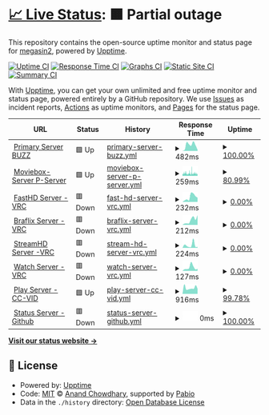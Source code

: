 # [📈 Live Status](https://demo.upptime.js.org): <!--live status--> **🟧 Partial outage**

This repository contains the open-source uptime monitor and status page for [megasin2](https://demo.upptime.js.org), powered by [Upptime](https://github.com/upptime/upptime).

[![Uptime CI](https://github.com/megasin2/statustracker/workflows/Uptime%20CI/badge.svg)](https://github.com/megasin2/statustracker/actions?query=workflow%3A%22Uptime+CI%22)
[![Response Time CI](https://github.com/megasin2/statustracker/workflows/Response%20Time%20CI/badge.svg)](https://github.com/megasin2/statustracker/actions?query=workflow%3A%22Response+Time+CI%22)
[![Graphs CI](https://github.com/megasin2/statustracker/workflows/Graphs%20CI/badge.svg)](https://github.com/megasin2/statustracker/actions?query=workflow%3A%22Graphs+CI%22)
[![Static Site CI](https://github.com/megasin2/statustracker/workflows/Static%20Site%20CI/badge.svg)](https://github.com/megasin2/statustracker/actions?query=workflow%3A%22Static+Site+CI%22)
[![Summary CI](https://github.com/megasin2/statustracker/workflows/Summary%20CI/badge.svg)](https://github.com/megasin2/statustracker/actions?query=workflow%3A%22Summary+CI%22)

With [Upptime](https://upptime.js.org), you can get your own unlimited and free uptime monitor and status page, powered entirely by a GitHub repository. We use [Issues](https://github.com/megasin2/statustracker/issues) as incident reports, [Actions](https://github.com/megasin2/statustracker/actions) as uptime monitors, and [Pages](https://demo.upptime.js.org) for the status page.

<!--start: status pages-->
<!-- This summary is generated by Upptime (https://github.com/upptime/upptime) -->
<!-- Do not edit this manually, your changes will be overwritten -->
<!-- prettier-ignore -->
| URL | Status | History | Response Time | Uptime |
| --- | ------ | ------- | ------------- | ------ |
| <img alt="" src="https://icons.duckduckgo.com/ip3/1hd.buzz.ico" height="13"> [Primary Server BUZZ](https://1hd.buzz) | 🟩 Up | [primary-server-buzz.yml](https://github.com/megasin2/statustracker/commits/HEAD/history/primary-server-buzz.yml) | <details><summary><img alt="Response time graph" src="./graphs/primary-server-buzz/response-time-week.png" height="20"> 482ms</summary><br><a href="https://status.1hd.buzz/history/primary-server-buzz"><img alt="Response time 416" src="https://img.shields.io/endpoint?url=https%3A%2F%2Fraw.githubusercontent.com%2Fmegasin2%2Fstatustracker%2FHEAD%2Fapi%2Fprimary-server-buzz%2Fresponse-time.json"></a><br><a href="https://status.1hd.buzz/history/primary-server-buzz"><img alt="24-hour response time 84" src="https://img.shields.io/endpoint?url=https%3A%2F%2Fraw.githubusercontent.com%2Fmegasin2%2Fstatustracker%2FHEAD%2Fapi%2Fprimary-server-buzz%2Fresponse-time-day.json"></a><br><a href="https://status.1hd.buzz/history/primary-server-buzz"><img alt="7-day response time 482" src="https://img.shields.io/endpoint?url=https%3A%2F%2Fraw.githubusercontent.com%2Fmegasin2%2Fstatustracker%2FHEAD%2Fapi%2Fprimary-server-buzz%2Fresponse-time-week.json"></a><br><a href="https://status.1hd.buzz/history/primary-server-buzz"><img alt="30-day response time 466" src="https://img.shields.io/endpoint?url=https%3A%2F%2Fraw.githubusercontent.com%2Fmegasin2%2Fstatustracker%2FHEAD%2Fapi%2Fprimary-server-buzz%2Fresponse-time-month.json"></a><br><a href="https://status.1hd.buzz/history/primary-server-buzz"><img alt="1-year response time 416" src="https://img.shields.io/endpoint?url=https%3A%2F%2Fraw.githubusercontent.com%2Fmegasin2%2Fstatustracker%2FHEAD%2Fapi%2Fprimary-server-buzz%2Fresponse-time-year.json"></a></details> | <details><summary><a href="https://status.1hd.buzz/history/primary-server-buzz">100.00%</a></summary><a href="https://status.1hd.buzz/history/primary-server-buzz"><img alt="All-time uptime 99.99%" src="https://img.shields.io/endpoint?url=https%3A%2F%2Fraw.githubusercontent.com%2Fmegasin2%2Fstatustracker%2FHEAD%2Fapi%2Fprimary-server-buzz%2Fuptime.json"></a><br><a href="https://status.1hd.buzz/history/primary-server-buzz"><img alt="24-hour uptime 100.00%" src="https://img.shields.io/endpoint?url=https%3A%2F%2Fraw.githubusercontent.com%2Fmegasin2%2Fstatustracker%2FHEAD%2Fapi%2Fprimary-server-buzz%2Fuptime-day.json"></a><br><a href="https://status.1hd.buzz/history/primary-server-buzz"><img alt="7-day uptime 100.00%" src="https://img.shields.io/endpoint?url=https%3A%2F%2Fraw.githubusercontent.com%2Fmegasin2%2Fstatustracker%2FHEAD%2Fapi%2Fprimary-server-buzz%2Fuptime-week.json"></a><br><a href="https://status.1hd.buzz/history/primary-server-buzz"><img alt="30-day uptime 100.00%" src="https://img.shields.io/endpoint?url=https%3A%2F%2Fraw.githubusercontent.com%2Fmegasin2%2Fstatustracker%2FHEAD%2Fapi%2Fprimary-server-buzz%2Fuptime-month.json"></a><br><a href="https://status.1hd.buzz/history/primary-server-buzz"><img alt="1-year uptime 99.99%" src="https://img.shields.io/endpoint?url=https%3A%2F%2Fraw.githubusercontent.com%2Fmegasin2%2Fstatustracker%2FHEAD%2Fapi%2Fprimary-server-buzz%2Fuptime-year.json"></a></details>
| <img alt="" src="https://icons.duckduckgo.com/ip3/moviebox.sbs.ico" height="13"> [Moviebox-Server P-Server](https://moviebox.sbs) | 🟩 Up | [moviebox-server-p-server.yml](https://github.com/megasin2/statustracker/commits/HEAD/history/moviebox-server-p-server.yml) | <details><summary><img alt="Response time graph" src="./graphs/moviebox-server-p-server/response-time-week.png" height="20"> 259ms</summary><br><a href="https://status.1hd.buzz/history/moviebox-server-p-server"><img alt="Response time 262" src="https://img.shields.io/endpoint?url=https%3A%2F%2Fraw.githubusercontent.com%2Fmegasin2%2Fstatustracker%2FHEAD%2Fapi%2Fmoviebox-server-p-server%2Fresponse-time.json"></a><br><a href="https://status.1hd.buzz/history/moviebox-server-p-server"><img alt="24-hour response time 316" src="https://img.shields.io/endpoint?url=https%3A%2F%2Fraw.githubusercontent.com%2Fmegasin2%2Fstatustracker%2FHEAD%2Fapi%2Fmoviebox-server-p-server%2Fresponse-time-day.json"></a><br><a href="https://status.1hd.buzz/history/moviebox-server-p-server"><img alt="7-day response time 259" src="https://img.shields.io/endpoint?url=https%3A%2F%2Fraw.githubusercontent.com%2Fmegasin2%2Fstatustracker%2FHEAD%2Fapi%2Fmoviebox-server-p-server%2Fresponse-time-week.json"></a><br><a href="https://status.1hd.buzz/history/moviebox-server-p-server"><img alt="30-day response time 272" src="https://img.shields.io/endpoint?url=https%3A%2F%2Fraw.githubusercontent.com%2Fmegasin2%2Fstatustracker%2FHEAD%2Fapi%2Fmoviebox-server-p-server%2Fresponse-time-month.json"></a><br><a href="https://status.1hd.buzz/history/moviebox-server-p-server"><img alt="1-year response time 262" src="https://img.shields.io/endpoint?url=https%3A%2F%2Fraw.githubusercontent.com%2Fmegasin2%2Fstatustracker%2FHEAD%2Fapi%2Fmoviebox-server-p-server%2Fresponse-time-year.json"></a></details> | <details><summary><a href="https://status.1hd.buzz/history/moviebox-server-p-server">80.99%</a></summary><a href="https://status.1hd.buzz/history/moviebox-server-p-server"><img alt="All-time uptime 98.43%" src="https://img.shields.io/endpoint?url=https%3A%2F%2Fraw.githubusercontent.com%2Fmegasin2%2Fstatustracker%2FHEAD%2Fapi%2Fmoviebox-server-p-server%2Fuptime.json"></a><br><a href="https://status.1hd.buzz/history/moviebox-server-p-server"><img alt="24-hour uptime 68.64%" src="https://img.shields.io/endpoint?url=https%3A%2F%2Fraw.githubusercontent.com%2Fmegasin2%2Fstatustracker%2FHEAD%2Fapi%2Fmoviebox-server-p-server%2Fuptime-day.json"></a><br><a href="https://status.1hd.buzz/history/moviebox-server-p-server"><img alt="7-day uptime 80.99%" src="https://img.shields.io/endpoint?url=https%3A%2F%2Fraw.githubusercontent.com%2Fmegasin2%2Fstatustracker%2FHEAD%2Fapi%2Fmoviebox-server-p-server%2Fuptime-week.json"></a><br><a href="https://status.1hd.buzz/history/moviebox-server-p-server"><img alt="30-day uptime 89.08%" src="https://img.shields.io/endpoint?url=https%3A%2F%2Fraw.githubusercontent.com%2Fmegasin2%2Fstatustracker%2FHEAD%2Fapi%2Fmoviebox-server-p-server%2Fuptime-month.json"></a><br><a href="https://status.1hd.buzz/history/moviebox-server-p-server"><img alt="1-year uptime 98.43%" src="https://img.shields.io/endpoint?url=https%3A%2F%2Fraw.githubusercontent.com%2Fmegasin2%2Fstatustracker%2FHEAD%2Fapi%2Fmoviebox-server-p-server%2Fuptime-year.json"></a></details>
| <img alt="" src="https://icons.duckduckgo.com/ip3/fast.1hd.buzz.ico" height="13"> [FastHD Server -VRC](https://fast.1hd.buzz) | 🟥 Down | [fast-hd-server-vrc.yml](https://github.com/megasin2/statustracker/commits/HEAD/history/fast-hd-server-vrc.yml) | <details><summary><img alt="Response time graph" src="./graphs/fast-hd-server-vrc/response-time-week.png" height="20"> 232ms</summary><br><a href="https://status.1hd.buzz/history/fast-hd-server-vrc"><img alt="Response time 247" src="https://img.shields.io/endpoint?url=https%3A%2F%2Fraw.githubusercontent.com%2Fmegasin2%2Fstatustracker%2FHEAD%2Fapi%2Ffast-hd-server-vrc%2Fresponse-time.json"></a><br><a href="https://status.1hd.buzz/history/fast-hd-server-vrc"><img alt="24-hour response time 203" src="https://img.shields.io/endpoint?url=https%3A%2F%2Fraw.githubusercontent.com%2Fmegasin2%2Fstatustracker%2FHEAD%2Fapi%2Ffast-hd-server-vrc%2Fresponse-time-day.json"></a><br><a href="https://status.1hd.buzz/history/fast-hd-server-vrc"><img alt="7-day response time 232" src="https://img.shields.io/endpoint?url=https%3A%2F%2Fraw.githubusercontent.com%2Fmegasin2%2Fstatustracker%2FHEAD%2Fapi%2Ffast-hd-server-vrc%2Fresponse-time-week.json"></a><br><a href="https://status.1hd.buzz/history/fast-hd-server-vrc"><img alt="30-day response time 205" src="https://img.shields.io/endpoint?url=https%3A%2F%2Fraw.githubusercontent.com%2Fmegasin2%2Fstatustracker%2FHEAD%2Fapi%2Ffast-hd-server-vrc%2Fresponse-time-month.json"></a><br><a href="https://status.1hd.buzz/history/fast-hd-server-vrc"><img alt="1-year response time 247" src="https://img.shields.io/endpoint?url=https%3A%2F%2Fraw.githubusercontent.com%2Fmegasin2%2Fstatustracker%2FHEAD%2Fapi%2Ffast-hd-server-vrc%2Fresponse-time-year.json"></a></details> | <details><summary><a href="https://status.1hd.buzz/history/fast-hd-server-vrc">0.00%</a></summary><a href="https://status.1hd.buzz/history/fast-hd-server-vrc"><img alt="All-time uptime 13.73%" src="https://img.shields.io/endpoint?url=https%3A%2F%2Fraw.githubusercontent.com%2Fmegasin2%2Fstatustracker%2FHEAD%2Fapi%2Ffast-hd-server-vrc%2Fuptime.json"></a><br><a href="https://status.1hd.buzz/history/fast-hd-server-vrc"><img alt="24-hour uptime 0.00%" src="https://img.shields.io/endpoint?url=https%3A%2F%2Fraw.githubusercontent.com%2Fmegasin2%2Fstatustracker%2FHEAD%2Fapi%2Ffast-hd-server-vrc%2Fuptime-day.json"></a><br><a href="https://status.1hd.buzz/history/fast-hd-server-vrc"><img alt="7-day uptime 0.00%" src="https://img.shields.io/endpoint?url=https%3A%2F%2Fraw.githubusercontent.com%2Fmegasin2%2Fstatustracker%2FHEAD%2Fapi%2Ffast-hd-server-vrc%2Fuptime-week.json"></a><br><a href="https://status.1hd.buzz/history/fast-hd-server-vrc"><img alt="30-day uptime 1.38%" src="https://img.shields.io/endpoint?url=https%3A%2F%2Fraw.githubusercontent.com%2Fmegasin2%2Fstatustracker%2FHEAD%2Fapi%2Ffast-hd-server-vrc%2Fuptime-month.json"></a><br><a href="https://status.1hd.buzz/history/fast-hd-server-vrc"><img alt="1-year uptime 13.73%" src="https://img.shields.io/endpoint?url=https%3A%2F%2Fraw.githubusercontent.com%2Fmegasin2%2Fstatustracker%2FHEAD%2Fapi%2Ffast-hd-server-vrc%2Fuptime-year.json"></a></details>
| <img alt="" src="https://icons.duckduckgo.com/ip3/braflix.1hd.buzz.ico" height="13"> [Braflix Server -VRC](https://braflix.1hd.buzz) | 🟥 Down | [braflix-server-vrc.yml](https://github.com/megasin2/statustracker/commits/HEAD/history/braflix-server-vrc.yml) | <details><summary><img alt="Response time graph" src="./graphs/braflix-server-vrc/response-time-week.png" height="20"> 212ms</summary><br><a href="https://status.1hd.buzz/history/braflix-server-vrc"><img alt="Response time 281" src="https://img.shields.io/endpoint?url=https%3A%2F%2Fraw.githubusercontent.com%2Fmegasin2%2Fstatustracker%2FHEAD%2Fapi%2Fbraflix-server-vrc%2Fresponse-time.json"></a><br><a href="https://status.1hd.buzz/history/braflix-server-vrc"><img alt="24-hour response time 427" src="https://img.shields.io/endpoint?url=https%3A%2F%2Fraw.githubusercontent.com%2Fmegasin2%2Fstatustracker%2FHEAD%2Fapi%2Fbraflix-server-vrc%2Fresponse-time-day.json"></a><br><a href="https://status.1hd.buzz/history/braflix-server-vrc"><img alt="7-day response time 212" src="https://img.shields.io/endpoint?url=https%3A%2F%2Fraw.githubusercontent.com%2Fmegasin2%2Fstatustracker%2FHEAD%2Fapi%2Fbraflix-server-vrc%2Fresponse-time-week.json"></a><br><a href="https://status.1hd.buzz/history/braflix-server-vrc"><img alt="30-day response time 194" src="https://img.shields.io/endpoint?url=https%3A%2F%2Fraw.githubusercontent.com%2Fmegasin2%2Fstatustracker%2FHEAD%2Fapi%2Fbraflix-server-vrc%2Fresponse-time-month.json"></a><br><a href="https://status.1hd.buzz/history/braflix-server-vrc"><img alt="1-year response time 281" src="https://img.shields.io/endpoint?url=https%3A%2F%2Fraw.githubusercontent.com%2Fmegasin2%2Fstatustracker%2FHEAD%2Fapi%2Fbraflix-server-vrc%2Fresponse-time-year.json"></a></details> | <details><summary><a href="https://status.1hd.buzz/history/braflix-server-vrc">0.00%</a></summary><a href="https://status.1hd.buzz/history/braflix-server-vrc"><img alt="All-time uptime 13.55%" src="https://img.shields.io/endpoint?url=https%3A%2F%2Fraw.githubusercontent.com%2Fmegasin2%2Fstatustracker%2FHEAD%2Fapi%2Fbraflix-server-vrc%2Fuptime.json"></a><br><a href="https://status.1hd.buzz/history/braflix-server-vrc"><img alt="24-hour uptime 0.00%" src="https://img.shields.io/endpoint?url=https%3A%2F%2Fraw.githubusercontent.com%2Fmegasin2%2Fstatustracker%2FHEAD%2Fapi%2Fbraflix-server-vrc%2Fuptime-day.json"></a><br><a href="https://status.1hd.buzz/history/braflix-server-vrc"><img alt="7-day uptime 0.00%" src="https://img.shields.io/endpoint?url=https%3A%2F%2Fraw.githubusercontent.com%2Fmegasin2%2Fstatustracker%2FHEAD%2Fapi%2Fbraflix-server-vrc%2Fuptime-week.json"></a><br><a href="https://status.1hd.buzz/history/braflix-server-vrc"><img alt="30-day uptime 1.38%" src="https://img.shields.io/endpoint?url=https%3A%2F%2Fraw.githubusercontent.com%2Fmegasin2%2Fstatustracker%2FHEAD%2Fapi%2Fbraflix-server-vrc%2Fuptime-month.json"></a><br><a href="https://status.1hd.buzz/history/braflix-server-vrc"><img alt="1-year uptime 13.55%" src="https://img.shields.io/endpoint?url=https%3A%2F%2Fraw.githubusercontent.com%2Fmegasin2%2Fstatustracker%2FHEAD%2Fapi%2Fbraflix-server-vrc%2Fuptime-year.json"></a></details>
| <img alt="" src="https://icons.duckduckgo.com/ip3/stream.1hd.buzz.ico" height="13"> [StreamHD Server -VRC](https://stream.1hd.buzz) | 🟥 Down | [stream-hd-server-vrc.yml](https://github.com/megasin2/statustracker/commits/HEAD/history/stream-hd-server-vrc.yml) | <details><summary><img alt="Response time graph" src="./graphs/stream-hd-server-vrc/response-time-week.png" height="20"> 224ms</summary><br><a href="https://status.1hd.buzz/history/stream-hd-server-vrc"><img alt="Response time 198" src="https://img.shields.io/endpoint?url=https%3A%2F%2Fraw.githubusercontent.com%2Fmegasin2%2Fstatustracker%2FHEAD%2Fapi%2Fstream-hd-server-vrc%2Fresponse-time.json"></a><br><a href="https://status.1hd.buzz/history/stream-hd-server-vrc"><img alt="24-hour response time 80" src="https://img.shields.io/endpoint?url=https%3A%2F%2Fraw.githubusercontent.com%2Fmegasin2%2Fstatustracker%2FHEAD%2Fapi%2Fstream-hd-server-vrc%2Fresponse-time-day.json"></a><br><a href="https://status.1hd.buzz/history/stream-hd-server-vrc"><img alt="7-day response time 224" src="https://img.shields.io/endpoint?url=https%3A%2F%2Fraw.githubusercontent.com%2Fmegasin2%2Fstatustracker%2FHEAD%2Fapi%2Fstream-hd-server-vrc%2Fresponse-time-week.json"></a><br><a href="https://status.1hd.buzz/history/stream-hd-server-vrc"><img alt="30-day response time 195" src="https://img.shields.io/endpoint?url=https%3A%2F%2Fraw.githubusercontent.com%2Fmegasin2%2Fstatustracker%2FHEAD%2Fapi%2Fstream-hd-server-vrc%2Fresponse-time-month.json"></a><br><a href="https://status.1hd.buzz/history/stream-hd-server-vrc"><img alt="1-year response time 198" src="https://img.shields.io/endpoint?url=https%3A%2F%2Fraw.githubusercontent.com%2Fmegasin2%2Fstatustracker%2FHEAD%2Fapi%2Fstream-hd-server-vrc%2Fresponse-time-year.json"></a></details> | <details><summary><a href="https://status.1hd.buzz/history/stream-hd-server-vrc">0.00%</a></summary><a href="https://status.1hd.buzz/history/stream-hd-server-vrc"><img alt="All-time uptime 13.14%" src="https://img.shields.io/endpoint?url=https%3A%2F%2Fraw.githubusercontent.com%2Fmegasin2%2Fstatustracker%2FHEAD%2Fapi%2Fstream-hd-server-vrc%2Fuptime.json"></a><br><a href="https://status.1hd.buzz/history/stream-hd-server-vrc"><img alt="24-hour uptime 0.00%" src="https://img.shields.io/endpoint?url=https%3A%2F%2Fraw.githubusercontent.com%2Fmegasin2%2Fstatustracker%2FHEAD%2Fapi%2Fstream-hd-server-vrc%2Fuptime-day.json"></a><br><a href="https://status.1hd.buzz/history/stream-hd-server-vrc"><img alt="7-day uptime 0.00%" src="https://img.shields.io/endpoint?url=https%3A%2F%2Fraw.githubusercontent.com%2Fmegasin2%2Fstatustracker%2FHEAD%2Fapi%2Fstream-hd-server-vrc%2Fuptime-week.json"></a><br><a href="https://status.1hd.buzz/history/stream-hd-server-vrc"><img alt="30-day uptime 1.38%" src="https://img.shields.io/endpoint?url=https%3A%2F%2Fraw.githubusercontent.com%2Fmegasin2%2Fstatustracker%2FHEAD%2Fapi%2Fstream-hd-server-vrc%2Fuptime-month.json"></a><br><a href="https://status.1hd.buzz/history/stream-hd-server-vrc"><img alt="1-year uptime 13.14%" src="https://img.shields.io/endpoint?url=https%3A%2F%2Fraw.githubusercontent.com%2Fmegasin2%2Fstatustracker%2FHEAD%2Fapi%2Fstream-hd-server-vrc%2Fuptime-year.json"></a></details>
| <img alt="" src="https://icons.duckduckgo.com/ip3/watch.1hd.buzz.ico" height="13"> [Watch Server -VRC](https://watch.1hd.buzz) | 🟥 Down | [watch-server-vrc.yml](https://github.com/megasin2/statustracker/commits/HEAD/history/watch-server-vrc.yml) | <details><summary><img alt="Response time graph" src="./graphs/watch-server-vrc/response-time-week.png" height="20"> 127ms</summary><br><a href="https://status.1hd.buzz/history/watch-server-vrc"><img alt="Response time 464" src="https://img.shields.io/endpoint?url=https%3A%2F%2Fraw.githubusercontent.com%2Fmegasin2%2Fstatustracker%2FHEAD%2Fapi%2Fwatch-server-vrc%2Fresponse-time.json"></a><br><a href="https://status.1hd.buzz/history/watch-server-vrc"><img alt="24-hour response time 79" src="https://img.shields.io/endpoint?url=https%3A%2F%2Fraw.githubusercontent.com%2Fmegasin2%2Fstatustracker%2FHEAD%2Fapi%2Fwatch-server-vrc%2Fresponse-time-day.json"></a><br><a href="https://status.1hd.buzz/history/watch-server-vrc"><img alt="7-day response time 127" src="https://img.shields.io/endpoint?url=https%3A%2F%2Fraw.githubusercontent.com%2Fmegasin2%2Fstatustracker%2FHEAD%2Fapi%2Fwatch-server-vrc%2Fresponse-time-week.json"></a><br><a href="https://status.1hd.buzz/history/watch-server-vrc"><img alt="30-day response time 123" src="https://img.shields.io/endpoint?url=https%3A%2F%2Fraw.githubusercontent.com%2Fmegasin2%2Fstatustracker%2FHEAD%2Fapi%2Fwatch-server-vrc%2Fresponse-time-month.json"></a><br><a href="https://status.1hd.buzz/history/watch-server-vrc"><img alt="1-year response time 464" src="https://img.shields.io/endpoint?url=https%3A%2F%2Fraw.githubusercontent.com%2Fmegasin2%2Fstatustracker%2FHEAD%2Fapi%2Fwatch-server-vrc%2Fresponse-time-year.json"></a></details> | <details><summary><a href="https://status.1hd.buzz/history/watch-server-vrc">0.00%</a></summary><a href="https://status.1hd.buzz/history/watch-server-vrc"><img alt="All-time uptime 13.19%" src="https://img.shields.io/endpoint?url=https%3A%2F%2Fraw.githubusercontent.com%2Fmegasin2%2Fstatustracker%2FHEAD%2Fapi%2Fwatch-server-vrc%2Fuptime.json"></a><br><a href="https://status.1hd.buzz/history/watch-server-vrc"><img alt="24-hour uptime 0.00%" src="https://img.shields.io/endpoint?url=https%3A%2F%2Fraw.githubusercontent.com%2Fmegasin2%2Fstatustracker%2FHEAD%2Fapi%2Fwatch-server-vrc%2Fuptime-day.json"></a><br><a href="https://status.1hd.buzz/history/watch-server-vrc"><img alt="7-day uptime 0.00%" src="https://img.shields.io/endpoint?url=https%3A%2F%2Fraw.githubusercontent.com%2Fmegasin2%2Fstatustracker%2FHEAD%2Fapi%2Fwatch-server-vrc%2Fuptime-week.json"></a><br><a href="https://status.1hd.buzz/history/watch-server-vrc"><img alt="30-day uptime 1.38%" src="https://img.shields.io/endpoint?url=https%3A%2F%2Fraw.githubusercontent.com%2Fmegasin2%2Fstatustracker%2FHEAD%2Fapi%2Fwatch-server-vrc%2Fuptime-month.json"></a><br><a href="https://status.1hd.buzz/history/watch-server-vrc"><img alt="1-year uptime 13.19%" src="https://img.shields.io/endpoint?url=https%3A%2F%2Fraw.githubusercontent.com%2Fmegasin2%2Fstatustracker%2FHEAD%2Fapi%2Fwatch-server-vrc%2Fuptime-year.json"></a></details>
| <img alt="" src="https://icons.duckduckgo.com/ip3/play.1hd.buzz.ico" height="13"> [Play Server -CC-VID](https://play.1hd.buzz) | 🟩 Up | [play-server-cc-vid.yml](https://github.com/megasin2/statustracker/commits/HEAD/history/play-server-cc-vid.yml) | <details><summary><img alt="Response time graph" src="./graphs/play-server-cc-vid/response-time-week.png" height="20"> 916ms</summary><br><a href="https://status.1hd.buzz/history/play-server-cc-vid"><img alt="Response time 1653" src="https://img.shields.io/endpoint?url=https%3A%2F%2Fraw.githubusercontent.com%2Fmegasin2%2Fstatustracker%2FHEAD%2Fapi%2Fplay-server-cc-vid%2Fresponse-time.json"></a><br><a href="https://status.1hd.buzz/history/play-server-cc-vid"><img alt="24-hour response time 797" src="https://img.shields.io/endpoint?url=https%3A%2F%2Fraw.githubusercontent.com%2Fmegasin2%2Fstatustracker%2FHEAD%2Fapi%2Fplay-server-cc-vid%2Fresponse-time-day.json"></a><br><a href="https://status.1hd.buzz/history/play-server-cc-vid"><img alt="7-day response time 916" src="https://img.shields.io/endpoint?url=https%3A%2F%2Fraw.githubusercontent.com%2Fmegasin2%2Fstatustracker%2FHEAD%2Fapi%2Fplay-server-cc-vid%2Fresponse-time-week.json"></a><br><a href="https://status.1hd.buzz/history/play-server-cc-vid"><img alt="30-day response time 897" src="https://img.shields.io/endpoint?url=https%3A%2F%2Fraw.githubusercontent.com%2Fmegasin2%2Fstatustracker%2FHEAD%2Fapi%2Fplay-server-cc-vid%2Fresponse-time-month.json"></a><br><a href="https://status.1hd.buzz/history/play-server-cc-vid"><img alt="1-year response time 1653" src="https://img.shields.io/endpoint?url=https%3A%2F%2Fraw.githubusercontent.com%2Fmegasin2%2Fstatustracker%2FHEAD%2Fapi%2Fplay-server-cc-vid%2Fresponse-time-year.json"></a></details> | <details><summary><a href="https://status.1hd.buzz/history/play-server-cc-vid">99.78%</a></summary><a href="https://status.1hd.buzz/history/play-server-cc-vid"><img alt="All-time uptime 99.39%" src="https://img.shields.io/endpoint?url=https%3A%2F%2Fraw.githubusercontent.com%2Fmegasin2%2Fstatustracker%2FHEAD%2Fapi%2Fplay-server-cc-vid%2Fuptime.json"></a><br><a href="https://status.1hd.buzz/history/play-server-cc-vid"><img alt="24-hour uptime 100.00%" src="https://img.shields.io/endpoint?url=https%3A%2F%2Fraw.githubusercontent.com%2Fmegasin2%2Fstatustracker%2FHEAD%2Fapi%2Fplay-server-cc-vid%2Fuptime-day.json"></a><br><a href="https://status.1hd.buzz/history/play-server-cc-vid"><img alt="7-day uptime 99.78%" src="https://img.shields.io/endpoint?url=https%3A%2F%2Fraw.githubusercontent.com%2Fmegasin2%2Fstatustracker%2FHEAD%2Fapi%2Fplay-server-cc-vid%2Fuptime-week.json"></a><br><a href="https://status.1hd.buzz/history/play-server-cc-vid"><img alt="30-day uptime 98.44%" src="https://img.shields.io/endpoint?url=https%3A%2F%2Fraw.githubusercontent.com%2Fmegasin2%2Fstatustracker%2FHEAD%2Fapi%2Fplay-server-cc-vid%2Fuptime-month.json"></a><br><a href="https://status.1hd.buzz/history/play-server-cc-vid"><img alt="1-year uptime 99.39%" src="https://img.shields.io/endpoint?url=https%3A%2F%2Fraw.githubusercontent.com%2Fmegasin2%2Fstatustracker%2FHEAD%2Fapi%2Fplay-server-cc-vid%2Fuptime-year.json"></a></details>
| <img alt="" src="https://icons.duckduckgo.com/ip3/status.1hd.buzz.ico" height="13"> [Status Server -Github](https://status.1hd.buzz) | 🟥 Down | [status-server-github.yml](https://github.com/megasin2/statustracker/commits/HEAD/history/status-server-github.yml) | <details><summary><img alt="Response time graph" src="./graphs/status-server-github/response-time-week.png" height="20"> 0ms</summary><br><a href="https://status.1hd.buzz/history/status-server-github"><img alt="Response time 0" src="https://img.shields.io/endpoint?url=https%3A%2F%2Fraw.githubusercontent.com%2Fmegasin2%2Fstatustracker%2FHEAD%2Fapi%2Fstatus-server-github%2Fresponse-time.json"></a><br><a href="https://status.1hd.buzz/history/status-server-github"><img alt="24-hour response time 0" src="https://img.shields.io/endpoint?url=https%3A%2F%2Fraw.githubusercontent.com%2Fmegasin2%2Fstatustracker%2FHEAD%2Fapi%2Fstatus-server-github%2Fresponse-time-day.json"></a><br><a href="https://status.1hd.buzz/history/status-server-github"><img alt="7-day response time 0" src="https://img.shields.io/endpoint?url=https%3A%2F%2Fraw.githubusercontent.com%2Fmegasin2%2Fstatustracker%2FHEAD%2Fapi%2Fstatus-server-github%2Fresponse-time-week.json"></a><br><a href="https://status.1hd.buzz/history/status-server-github"><img alt="30-day response time 0" src="https://img.shields.io/endpoint?url=https%3A%2F%2Fraw.githubusercontent.com%2Fmegasin2%2Fstatustracker%2FHEAD%2Fapi%2Fstatus-server-github%2Fresponse-time-month.json"></a><br><a href="https://status.1hd.buzz/history/status-server-github"><img alt="1-year response time 0" src="https://img.shields.io/endpoint?url=https%3A%2F%2Fraw.githubusercontent.com%2Fmegasin2%2Fstatustracker%2FHEAD%2Fapi%2Fstatus-server-github%2Fresponse-time-year.json"></a></details> | <details><summary><a href="https://status.1hd.buzz/history/status-server-github">100.00%</a></summary><a href="https://status.1hd.buzz/history/status-server-github"><img alt="All-time uptime 97.55%" src="https://img.shields.io/endpoint?url=https%3A%2F%2Fraw.githubusercontent.com%2Fmegasin2%2Fstatustracker%2FHEAD%2Fapi%2Fstatus-server-github%2Fuptime.json"></a><br><a href="https://status.1hd.buzz/history/status-server-github"><img alt="24-hour uptime 100.00%" src="https://img.shields.io/endpoint?url=https%3A%2F%2Fraw.githubusercontent.com%2Fmegasin2%2Fstatustracker%2FHEAD%2Fapi%2Fstatus-server-github%2Fuptime-day.json"></a><br><a href="https://status.1hd.buzz/history/status-server-github"><img alt="7-day uptime 100.00%" src="https://img.shields.io/endpoint?url=https%3A%2F%2Fraw.githubusercontent.com%2Fmegasin2%2Fstatustracker%2FHEAD%2Fapi%2Fstatus-server-github%2Fuptime-week.json"></a><br><a href="https://status.1hd.buzz/history/status-server-github"><img alt="30-day uptime 100.00%" src="https://img.shields.io/endpoint?url=https%3A%2F%2Fraw.githubusercontent.com%2Fmegasin2%2Fstatustracker%2FHEAD%2Fapi%2Fstatus-server-github%2Fuptime-month.json"></a><br><a href="https://status.1hd.buzz/history/status-server-github"><img alt="1-year uptime 97.55%" src="https://img.shields.io/endpoint?url=https%3A%2F%2Fraw.githubusercontent.com%2Fmegasin2%2Fstatustracker%2FHEAD%2Fapi%2Fstatus-server-github%2Fuptime-year.json"></a></details>

<!--end: status pages-->

[**Visit our status website →**](https://demo.upptime.js.org)

## 📄 License

- Powered by: [Upptime](https://github.com/upptime/upptime)
- Code: [MIT](./LICENSE) © [Anand Chowdhary](https://anandchowdhary.com), supported by [Pabio](https://pabio.com)
- Data in the `./history` directory: [Open Database License](https://opendatacommons.org/licenses/odbl/1-0/)
